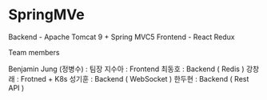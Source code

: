 # SpringMVe

Backend - Apache Tomcat 9 + Spring MVC5 
Frontend - React Redux 

Team members

Benjamin Jung (정병수) : 팀장
지수아 : Frontend
최동호 : Backend ( Redis )
강창래 : Frotned + K8s
성기훈 : Backend ( WebSocket )
한두현 : Backend ( Rest API )
